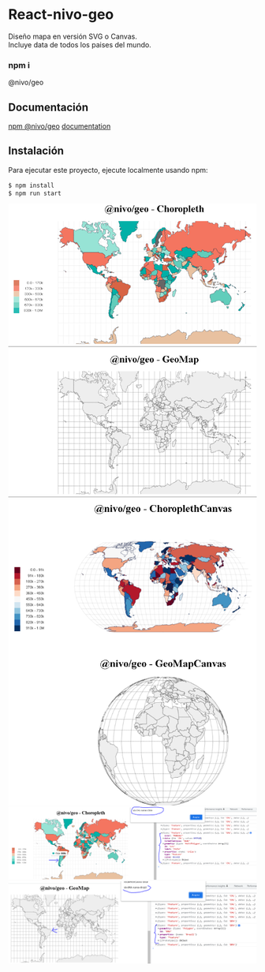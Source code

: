 # React-nivo-geo
Diseño mapa en versión SVG o Canvas.<br> 
Incluye data de todos los paises del mundo.<br>

 ### npm i 
 @nivo/geo <br>


## Documentación
[npm @nivo/geo](https://www.npmjs.com/package/@nivo/geo)
[documentation](https://nivo.rocks/choropleth/)

## Instalación
Para ejecutar este proyecto, ejecute localmente usando npm:

```
$ npm install
$ npm run start
```

![Screenshot](screenshot/Captura.PNG)
![Screenshot](screenshot/Captura1.PNG)
![Screenshot](screenshot/Captura2.PNG)
![Screenshot](screenshot/Captura3.PNG)